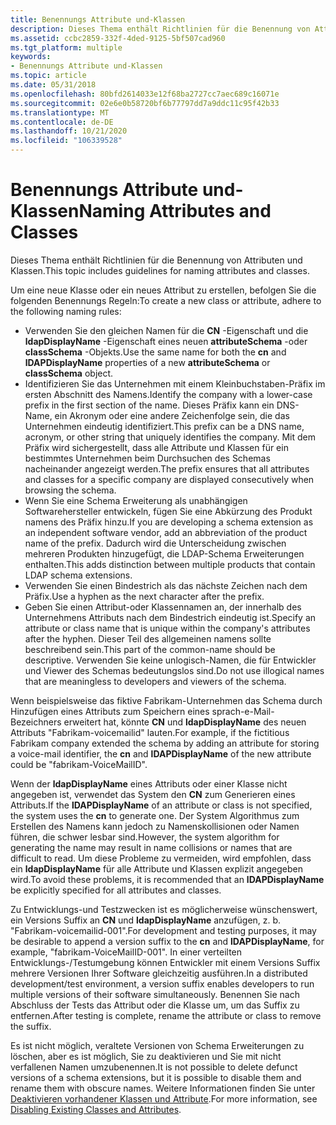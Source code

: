 ```yaml
---
title: Benennungs Attribute und-Klassen
description: Dieses Thema enthält Richtlinien für die Benennung von Attributen und Klassen.
ms.assetid: ccbc2859-332f-4ded-9125-5bf507cad960
ms.tgt_platform: multiple
keywords:
- Benennungs Attribute und-Klassen
ms.topic: article
ms.date: 05/31/2018
ms.openlocfilehash: 80bfd2614033e12f68ba2727cc7aec689c16071e
ms.sourcegitcommit: 02e6e0b58720bf6b77797dd7a9ddc11c95f42b33
ms.translationtype: MT
ms.contentlocale: de-DE
ms.lasthandoff: 10/21/2020
ms.locfileid: "106339528"
---
```

# <a name="naming-attributes-and-classes"></a><span data-ttu-id="6ebc3-104">Benennungs Attribute und-Klassen</span><span class="sxs-lookup"><span data-stu-id="6ebc3-104">Naming Attributes and Classes</span></span>

<span data-ttu-id="6ebc3-105">Dieses Thema enthält Richtlinien für die Benennung von Attributen und Klassen.</span><span class="sxs-lookup"><span data-stu-id="6ebc3-105">This topic includes guidelines for naming attributes and classes.</span></span>

<span data-ttu-id="6ebc3-106">Um eine neue Klasse oder ein neues Attribut zu erstellen, befolgen Sie die folgenden Benennungs Regeln:</span><span class="sxs-lookup"><span data-stu-id="6ebc3-106">To create a new class or attribute, adhere to the following naming rules:</span></span>

-   <span data-ttu-id="6ebc3-107">Verwenden Sie den gleichen Namen für die **CN** -Eigenschaft und die **ldapDisplayName** -Eigenschaft eines neuen **attributeSchema** -oder **classSchema** -Objekts.</span><span class="sxs-lookup"><span data-stu-id="6ebc3-107">Use the same name for both the **cn** and **lDAPDisplayName** properties of a new **attributeSchema** or **classSchema** object.</span></span>
-   <span data-ttu-id="6ebc3-108">Identifizieren Sie das Unternehmen mit einem Kleinbuchstaben-Präfix im ersten Abschnitt des Namens.</span><span class="sxs-lookup"><span data-stu-id="6ebc3-108">Identify the company with a lower-case prefix in the first section of the name.</span></span> <span data-ttu-id="6ebc3-109">Dieses Präfix kann ein DNS-Name, ein Akronym oder eine andere Zeichenfolge sein, die das Unternehmen eindeutig identifiziert.</span><span class="sxs-lookup"><span data-stu-id="6ebc3-109">This prefix can be a DNS name, acronym, or other string that uniquely identifies the company.</span></span> <span data-ttu-id="6ebc3-110">Mit dem Präfix wird sichergestellt, dass alle Attribute und Klassen für ein bestimmtes Unternehmen beim Durchsuchen des Schemas nacheinander angezeigt werden.</span><span class="sxs-lookup"><span data-stu-id="6ebc3-110">The prefix ensures that all attributes and classes for a specific company are displayed consecutively when browsing the schema.</span></span>
-   <span data-ttu-id="6ebc3-111">Wenn Sie eine Schema Erweiterung als unabhängigen Softwarehersteller entwickeln, fügen Sie eine Abkürzung des Produkt namens des Präfix hinzu.</span><span class="sxs-lookup"><span data-stu-id="6ebc3-111">If you are developing a schema extension as an independent software vendor, add an abbreviation of the product name of the prefix.</span></span> <span data-ttu-id="6ebc3-112">Dadurch wird die Unterscheidung zwischen mehreren Produkten hinzugefügt, die LDAP-Schema Erweiterungen enthalten.</span><span class="sxs-lookup"><span data-stu-id="6ebc3-112">This adds distinction between multiple products that contain LDAP schema extensions.</span></span>
-   <span data-ttu-id="6ebc3-113">Verwenden Sie einen Bindestrich als das nächste Zeichen nach dem Präfix.</span><span class="sxs-lookup"><span data-stu-id="6ebc3-113">Use a hyphen as the next character after the prefix.</span></span>
-   <span data-ttu-id="6ebc3-114">Geben Sie einen Attribut-oder Klassennamen an, der innerhalb des Unternehmens Attributs nach dem Bindestrich eindeutig ist.</span><span class="sxs-lookup"><span data-stu-id="6ebc3-114">Specify an attribute or class name that is unique within the company's attributes after the hyphen.</span></span> <span data-ttu-id="6ebc3-115">Dieser Teil des allgemeinen namens sollte beschreibend sein.</span><span class="sxs-lookup"><span data-stu-id="6ebc3-115">This part of the common-name should be descriptive.</span></span> <span data-ttu-id="6ebc3-116">Verwenden Sie keine unlogisch-Namen, die für Entwickler und Viewer des Schemas bedeutungslos sind.</span><span class="sxs-lookup"><span data-stu-id="6ebc3-116">Do not use illogical names that are meaningless to developers and viewers of the schema.</span></span>

<span data-ttu-id="6ebc3-117">Wenn beispielsweise das fiktive Fabrikam-Unternehmen das Schema durch Hinzufügen eines Attributs zum Speichern eines sprach-e-Mail-Bezeichners erweitert hat, könnte **CN** und **ldapDisplayName** des neuen Attributs "Fabrikam-voicemailid" lauten.</span><span class="sxs-lookup"><span data-stu-id="6ebc3-117">For example, if the fictitious Fabrikam company extended the schema by adding an attribute for storing a voice-mail identifier, the **cn** and **lDAPDisplayName** of the new attribute could be "fabrikam-VoiceMailID".</span></span>

<span data-ttu-id="6ebc3-118">Wenn der **ldapDisplayName** eines Attributs oder einer Klasse nicht angegeben ist, verwendet das System den **CN** zum Generieren eines Attributs.</span><span class="sxs-lookup"><span data-stu-id="6ebc3-118">If the **lDAPDisplayName** of an attribute or class is not specified, the system uses the **cn** to generate one.</span></span> <span data-ttu-id="6ebc3-119">Der System Algorithmus zum Erstellen des Namens kann jedoch zu Namenskollisionen oder Namen führen, die schwer lesbar sind.</span><span class="sxs-lookup"><span data-stu-id="6ebc3-119">However, the system algorithm for generating the name may result in name collisions or names that are difficult to read.</span></span> <span data-ttu-id="6ebc3-120">Um diese Probleme zu vermeiden, wird empfohlen, dass ein **ldapDisplayName** für alle Attribute und Klassen explizit angegeben wird.</span><span class="sxs-lookup"><span data-stu-id="6ebc3-120">To avoid these problems, it is recommended that an **lDAPDisplayName** be explicitly specified for all attributes and classes.</span></span>

<span data-ttu-id="6ebc3-121">Zu Entwicklungs-und Testzwecken ist es möglicherweise wünschenswert, ein Versions Suffix an **CN** und **ldapDisplayName** anzufügen, z. b. "Fabrikam-voicemailid-001".</span><span class="sxs-lookup"><span data-stu-id="6ebc3-121">For development and testing purposes, it may be desirable to append a version suffix to the **cn** and **lDAPDisplayName**, for example, "fabrikam-VoiceMailID-001".</span></span> <span data-ttu-id="6ebc3-122">In einer verteilten Entwicklungs-/Testumgebung können Entwickler mit einem Versions Suffix mehrere Versionen Ihrer Software gleichzeitig ausführen.</span><span class="sxs-lookup"><span data-stu-id="6ebc3-122">In a distributed development/test environment, a version suffix enables developers to run multiple versions of their software simultaneously.</span></span> <span data-ttu-id="6ebc3-123">Benennen Sie nach Abschluss der Tests das Attribut oder die Klasse um, um das Suffix zu entfernen.</span><span class="sxs-lookup"><span data-stu-id="6ebc3-123">After testing is complete, rename the attribute or class to remove the suffix.</span></span>

<span data-ttu-id="6ebc3-124">Es ist nicht möglich, veraltete Versionen von Schema Erweiterungen zu löschen, aber es ist möglich, Sie zu deaktivieren und Sie mit nicht verfallenen Namen umzubenennen.</span><span class="sxs-lookup"><span data-stu-id="6ebc3-124">It is not possible to delete defunct versions of a schema extensions, but it is possible to disable them and rename them with obscure names.</span></span> <span data-ttu-id="6ebc3-125">Weitere Informationen finden Sie unter [Deaktivieren vorhandener Klassen und Attribute](disabling-existing-classes-and-attributes.md).</span><span class="sxs-lookup"><span data-stu-id="6ebc3-125">For more information, see [Disabling Existing Classes and Attributes](disabling-existing-classes-and-attributes.md).</span></span>

 

 




